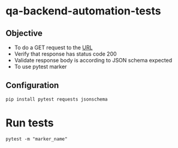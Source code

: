 # qa-backend-automation-tests

## Objective
- To do a GET request to the [URL](https://fake-json-api.mock.beeceptor.com/companies)
- Verify that response has status code 200
- Validate response body is according to JSON schema expected
- To use pytest marker 

## Configuration
```
pip install pytest requests jsonschema
```

# Run tests

```
pytest -m "marker_name"
```


